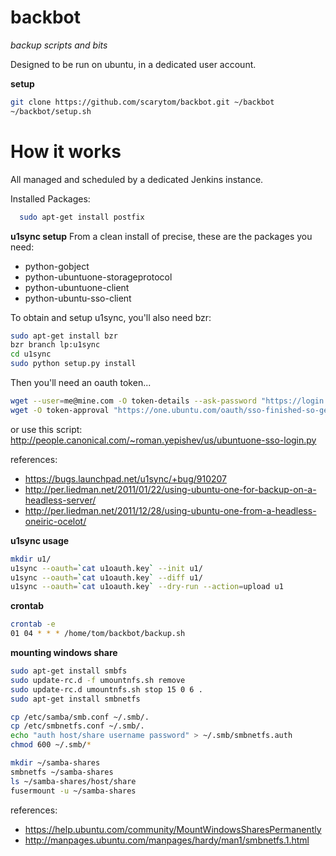 backbot
=======
_backup scripts and bits_

Designed to be run on ubuntu, in a dedicated user account.

__setup__
```bash
git clone https://github.com/scarytom/backbot.git ~/backbot
~/backbot/setup.sh
```



How it works
============

All managed and scheduled by a dedicated Jenkins instance.

Installed Packages:

```bash
  sudo apt-get install postfix
```

__u1sync setup__
From a clean install of precise, these are the packages you need:
  * python-gobject
  * python-ubuntuone-storageprotocol
  * python-ubuntuone-client
  * python-ubuntu-sso-client

To obtain and setup u1sync, you'll also need bzr:
```bash
sudo apt-get install bzr
bzr branch lp:u1sync
cd u1sync
sudo python setup.py install
```

Then you'll need an oauth token...
```bash
wget --user=me@mine.com -O token-details --ask-password "https://login.ubuntu.com/api/1.0/authentications?ws.op=authenticate&token_name=Ubuntu%20One%20@%20$(hostname)"
wget -O token-approval "https://one.ubuntu.com/oauth/sso-finished-so-get-tokens/me%40mine.com"
```

or use this script: http://people.canonical.com/~roman.yepishev/us/ubuntuone-sso-login.py

references:
 * https://bugs.launchpad.net/u1sync/+bug/910207
 * http://per.liedman.net/2011/01/22/using-ubuntu-one-for-backup-on-a-headless-server/
 * http://per.liedman.net/2011/12/28/using-ubuntu-one-from-a-headless-oneiric-ocelot/

__u1sync usage__
```bash
mkdir u1/
u1sync --oauth=`cat u1oauth.key` --init u1/
u1sync --oauth=`cat u1oauth.key` --diff u1/
u1sync --oauth=`cat u1oauth.key` --dry-run --action=upload u1
```
__crontab__
```bash
crontab -e
01 04 * * * /home/tom/backbot/backup.sh
```

__mounting windows share__
```bash
sudo apt-get install smbfs
sudo update-rc.d -f umountnfs.sh remove
sudo update-rc.d umountnfs.sh stop 15 0 6 .
sudo apt-get install smbnetfs

cp /etc/samba/smb.conf ~/.smb/.
cp /etc/smbnetfs.conf ~/.smb/.
echo "auth host/share username password" > ~/.smb/smbnetfs.auth
chmod 600 ~/.smb/*

mkdir ~/samba-shares
smbnetfs ~/samba-shares
ls ~/samba-shares/host/share
fusermount -u ~/samba-shares
```
references:
 * https://help.ubuntu.com/community/MountWindowsSharesPermanently
 * http://manpages.ubuntu.com/manpages/hardy/man1/smbnetfs.1.html
